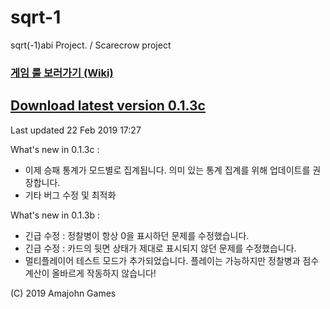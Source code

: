 # sqrt-1

sqrt(-1)abi Project. / Scarecrow project

### [게임 룰 보러가기 (Wiki)](https://github.com/amajohn/sqrt-1/wiki) 

## [Download latest version 0.1.3c](https://github.com/amajohn/sqrt-1/raw/master/Builds/Sqrt-1_0.1.3_c.apk)
Last updated 22 Feb 2019 17:27

What's new in 0.1.3c :
 - 이제 승패 통계가 모드별로 집계됩니다. 의미 있는 통계 집계를 위해 업데이트를 권장합니다.
 - 기타 버그 수정 및 최적화

What's new in 0.1.3b :
 - 긴급 수정 : 정찰병이 항상 0을 표시하던 문제를 수정했습니다.
 - 긴급 수정 : 카드의 뒷면 상태가 제대로 표시되지 않던 문제를 수정했습니다.
 - 멀티플레이어 테스트 모드가 추가되었습니다. 플레이는 가능하지만 정찰병과 점수 계산이 올바르게 작동하지 않습니다!

(C) 2019 Amajohn Games
